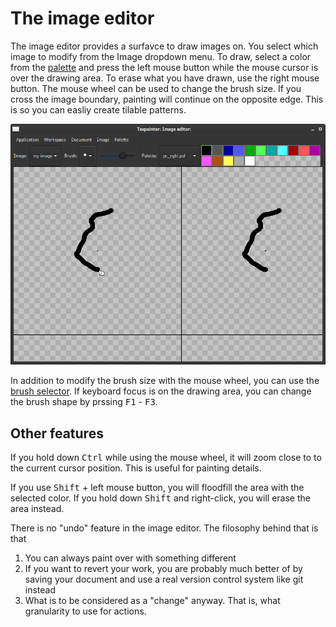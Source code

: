 # The image editor

The image editor provides a surfavce to draw images on. You select which image to modify from the
Image dropdown menu. To draw, select a color from the <a href="color_selector.html">palette</a>
and press the left mouse button while the mouse cursor is over the drawing area. To erase what you
have drawn, use the right mouse button. The mouse wheel can be used to change the brush size. If you
cross the image boundary, painting will continue on the opposite edge. This is so you can easliy
create tilable patterns.

![The image editor is used to paint on images](image_editor.png)

In addition to modify the brush size with the mouse wheel, you can use the
<a href="brush_selector.html">brush selector</a>. If keyboard focus is on the drawing area, you can
change the brush shape by prssing <kbd>F1</kbd> - <kbd>F3</kbd>.

## Other features

If you hold down <kbd>Ctrl</kbd> while using the mouse wheel, it will zoom close to to the current
cursor position. This is useful for painting details.

If you use <kbd>Shift</kbd> + left mouse button, you will floodfill the area with the selected
color. If you hold down <kbd>Shift</kbd> and right-click, you will erase the area instead.

There is no "undo" feature in the image editor. The filosophy behind that is that

 1. You can always paint over with something different
 2. If you want to revert your work, you are probably much better of by saving your document and
    use a real version control system like git instead
 3. What is to be considered as a "change" anyway. That is, what granularity to use for actions.